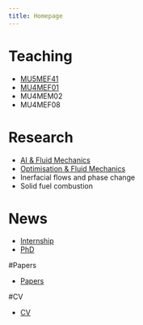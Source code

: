 ```yaml
---
title: Homepage
---
```


# Teaching

* [MU5MEF41](MU5MEF41/index.md)
* [MU4MEF01](MU4MEF01/index.md)
* MU4MEM02
* MU4MEF08

# Research

* [AI & Fluid Mechanics](AIFM/index.md)
* [Optimisation & Fluid Mechanics](OFM/index.md) 
* Inerfacial flows and phase change
* Solid fuel combustion

# News
* [Internship](STAGE/index.md)
* [PhD](PHD/index.md)

#Papers 
* [Papers](Papers/index.md)

#CV 
* [CV](CV/index.md)


